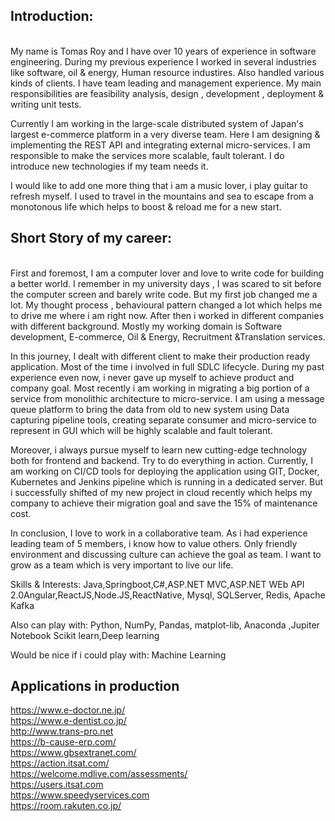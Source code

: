 <h2>Introduction:</h2><br/>
My name is Tomas Roy and I have over 10 years of experience in software engineering. During my previous experience I worked in several industries like software, oil & energy, Human resource industires.  Also handled various  kinds of clients. I  have team leading and management experience.  My main responsibilities are feasibility analysis, design , development , deployment & writing unit tests.

 Currently I am working in the large-scale distributed system of  Japan's largest e-commerce platform in a very diverse team. Here I am designing & implementing the REST API and integrating external micro-services. I am responsible to make the services more  scalable, fault tolerant. I do introduce new technologies if my team needs it.

I would like to add one more thing that i am a music lover, i play guitar to refresh myself. I used to travel in the mountains and sea to escape from a monotonous life which helps to boost & reload me for a new start.


<h2>Short Story of my career:</h2><br/>
First and foremost, I am a computer lover and love to write code for building a better world. I remember in my university days , I was scared to sit before the computer screen and barely write code. But my first job changed me a lot. My thought process , behavioural pattern changed a lot which helps me to drive me where i am right now. After then i worked in different companies with different background. Mostly my working domain is Software development, E-commerce, Oil & Energy, Recruitment &Translation services.

In this journey, I dealt with different client to make their production ready application. Most of the time i involved in full SDLC lifecycle. During my past experience even now, i never gave up myself to achieve product and company goal. Most recently i am working in migrating a big portion of a service from monolithic architecture to micro-service. I am using a message queue platform to bring the data from old to new system using Data capturing pipeline tools, creating separate consumer and micro-service to represent in GUI which will be highly scalable and fault tolerant.

Moreover, i always pursue myself to learn new cutting-edge technology both for frontend and backend.
Try to do everything in action. Currently, I am working on CI/CD tools for deploying the application using GIT, Docker, Kubernetes and Jenkins pipeline which is running in a dedicated server. But i successfully shifted of my new project in cloud recently which helps my company to achieve their migration goal and save the 15% of maintenance cost.

In conclusion, I love to work in a collaborative team. As i had experience leading team of 5 members, i know how to value others. Only friendly environment and discussing culture can achieve the goal as team. I want to grow as a team which is very important to live our life.

Skills & Interests:
Java,Springboot,C#,ASP.NET MVC,ASP.NET WEb API 2.0Angular,ReactJS,Node.JS,ReactNative, Mysql, SQLServer, Redis, Apache Kafka

Also can play with:
Python, NumPy, Pandas, matplot-lib, Anaconda ,Jupiter Notebook Scikit learn,Deep learning

Would be nice if i could play with:
Machine Learning

Applications in production
-------------------------------------------------
https://www.e-doctor.ne.jp/<br/>
https://www.e-dentist.co.jp/<br/>
http://www.trans-pro.net<br/>
https://b-cause-erp.com/<br/>
https://www.gbsextranet.com/<br/>
https://action.itsat.com/<br/>
https://welcome.mdlive.com/assessments/<br/>
https://users.itsat.com<br/>
https://www.speedyservices.com<br/>
https://room.rakuten.co.jp/<br/>
